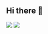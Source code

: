 ## Hi there 👋

![](https://64.media.tumblr.com/d4612fd47c97454cfec2d987ba277d1b/141149c5126df457-d9/s2048x3072_c0,19643,100000,80060/2c816fe1d391a005b1a6cacd355f06a98ec04db6.gif)
![](https://i.gifer.com/4SHX.gif)


<!--
**timmasso/timmasso** is a ✨ _special_ ✨ repository because its `README.md` (this file) appears on your GitHub profile.

Here are some ideas to get you started:

- 🔭 I’m currently working on ...
- 🌱 I’m currently learning ...
- 👯 I’m looking to collaborate on ...
- 🤔 I’m looking for help with ...
- 💬 Ask me about ...
- 📫 How to reach me: ...
- 😄 Pronouns: ...
- ⚡ Fun fact: ...
-->
